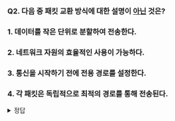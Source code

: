 </details>

### Q2. 다음 중 패킷 교환 방식에 대한 설명이 <U>아닌</U> 것은?

### 1. 데이터를 작은 단위로 분할하여 전송한다.

### 2. 네트워크 자원의 효율적인 사용이 가능하다.

### 3. 통신을 시작하기 전에 전용 경로를 설정한다.

### 4. 각 패킷은 독립적으로 최적의 경로를 통해 전송된다.

<details>
<summary>정답</summary>

#### 3. 통신을 시작하기 전에 전용 경로를 설정한다.

#### 통신을 시작하기 전에 전용 경로를 설정하는 것은 <U>회선 교환 방식</U>의 특징입니다. 

#### 패킷 교환 방식에서는 전용 경로 설정 없이 각 패킷이 독립적으로 전송됩니다.